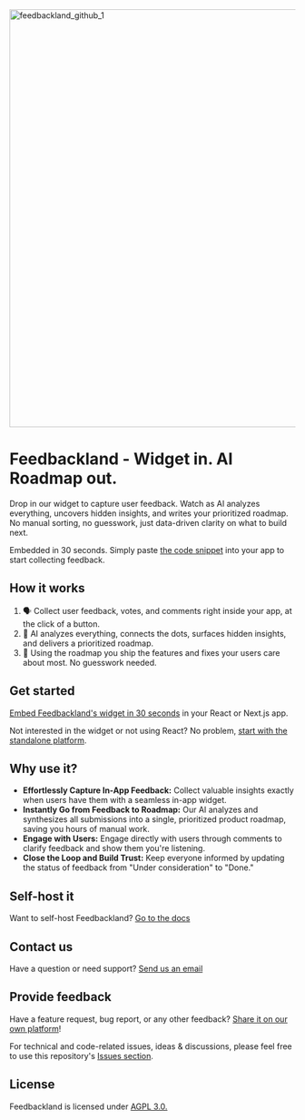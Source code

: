 <img width="1470" height="736" alt="feedbackland_github_1" src="https://github.com/user-attachments/assets/cd96acdd-4907-4806-a3c6-11612f2f2f3d" />

# Feedbackland - Widget in. AI Roadmap out.

Drop in our widget to capture user feedback. Watch as AI analyzes everything, uncovers hidden insights, and writes your prioritized roadmap. No manual sorting, no guesswork, just data-driven clarity on what to build next.

Embedded in 30 seconds. Simply paste [the code snippet](https://www.feedbackland.com/#embed) into your app to start collecting feedback.

## How it works

1. 🗣️ Collect user feedback, votes, and comments right inside your app, at the click of a button.
2. 🤖 AI analyzes everything, connects the dots, surfaces hidden insights, and delivers a prioritized roadmap.
3. 🚀 Using the roadmap you ship the features and fixes your users care about most. No guesswork needed.

## Get started

[Embed Feedbackland's widget in 30 seconds](https://www.feedbackland.com/#embed) in your React or Next.js app.

Not interested in the widget or not using React? No problem, [start with the standalone platform](https://get-started.feedbackland.com).

## Why use it?

- **Effortlessly Capture In-App Feedback:** Collect valuable insights exactly when users have them with a seamless in-app widget.
- **Instantly Go from Feedback to Roadmap:** Our AI analyzes and synthesizes all submissions into a single, prioritized product roadmap, saving you hours of manual work.
- **Engage with Users:** Engage directly with users through comments to clarify feedback and show them you're listening.
- **Close the Loop and Build Trust:** Keep everyone informed by updating the status of feedback from "Under consideration" to "Done."

## Self-host it

Want to self-host Feedbackland? [Go to the docs](https://github.com/feedbackland/feedbackland/blob/main/SELFHOSTING.md)

## Contact us

Have a question or need support? [Send us an email](mailto:hello@feedbackland.com)

## Provide feedback

Have a feature request, bug report, or any other feedback? [Share it on our own platform](https://dogfood.feedbackland.com)!

For technical and code-related issues, ideas & discussions, please feel free to use this repository's [Issues section](https://github.com/feedbackland/feedbackland/issues).

## License

Feedbackland is licensed under [AGPL 3.0.](https://github.com/feedbackland/feedbackland?tab=AGPL-3.0-1-ov-file)
